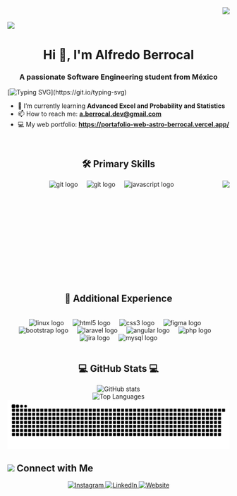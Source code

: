 <div align="right">
  <img src="https://github.com/7oSkaaa/7oSkaaa/blob/main/Images/Programming_Languages.gif?raw=true" width="35px">
</div>

![](https://komarev.com/ghpvc/?username=Berrocal0406&style=flat&color=blue)

<h1 align="center">Hi 👋, I'm Alfredo Berrocal</h1>
<h3 align="center">A passionate Software Engineering student from México</h3>

[![Typing SVG](https://readme-typing-svg.herokuapp.com?font=Roboto&weight=900&size=40&center=true&vCenter=true&width=900&height=110&duration=3000&color=B3B3B3&lines=Software+Engineering+Student;Agile+Collaborator;Problem+Solver;AI+Enthusiast;A+Good+Person+!)](https://git.io/typing-svg)


- 🌱 I’m currently learning **Advanced Excel and Probability and Statistics**
- 📫 How to reach me: **a.berrocal.dev@gmail.com**
- 💻 My web portfolio: **https://portafolio-web-astro-berrocal.vercel.app/**

<br clear="both">


<h2 align="center">🛠️ Primary Skills</h2>


<img align="right" height="225" src="https://i.pinimg.com/originals/a3/ce/53/a3ce53d80c7e1bb2c2ccb415cef9c8ad.gif" />

<div align="center">
  <img src="https://img.shields.io/badge/Python-3776AB?logo=python&logoColor=fff&style=for-the-badge" height="30" alt="git logo"  />
  <img width="12" />
  <img src="https://img.shields.io/badge/Git-F05032?logo=git&logoColor=white&style=for-the-badge" height="30" alt="git logo"  />
  <img width="12" />
  <img src="https://img.shields.io/badge/JavaScript-F7DF1E?logo=javascript&logoColor=black&style=for-the-badge" height="30" alt="javascript logo"  />
  <img width="12" />
</div>

<br clear="both">

<h2 align="center">🚀 Additional Experience</h2>
<br clear="both">

<div align="center">
  <img src="https://img.shields.io/badge/Linux-FCC624?style=for-the-badge&logo=linux&logoColor=black" height="30" alt="linux logo"  />
  <img width="12" />
  <img src="https://img.shields.io/badge/HTML5-E34F26?logo=html5&logoColor=white&style=for-the-badge" height="30" alt="html5 logo"  />
  <img width="12" />
  <img src="https://img.shields.io/badge/CSS3-1572B6?logo=css3&logoColor=white&style=for-the-badge" height="30" alt="css3 logo"  />
  <img width="12" />
  <img src="https://img.shields.io/badge/figma-%23F24E1E.svg?style=for-the-badge&logo=figma&logoColor=white" height="30" alt="figma logo"  />
  <img width="12" />
  <img src="https://img.shields.io/badge/bootstrap-%238511FA.svg?style=for-the-badge&logo=bootstrap&logoColor=white" height="30" alt="bootstrap logo"  />
  <img width="12" />
  <img src="https://img.shields.io/badge/laravel-%23FF2D20.svg?style=for-the-badge&logo=laravel&logoColor=white" height="30" alt="laravel logo"  />
  <img width="12" />
  <img src="https://img.shields.io/badge/Angular-%23DD0031.svg?style=for-the-badge&logo=angular&logoColor=white" height="30" alt="angular logo"  />
  <img width="12" />
  <img src="https://img.shields.io/badge/PHP-777BB4?logo=php&logoColor=black&style=for-the-badge" height="30" alt="php logo"  />
  <img width="12" />
  <img src="https://img.shields.io/badge/Jira-0052CC?logo=jira&logoColor=fff&style=for-the-badge" height="30" alt="jira logo"  />
  <img width="12" />
  <img src="https://img.shields.io/badge/MySQL-4479A1?logo=mysql&logoColor=white&style=for-the-badge" height="30" alt="mysql logo"  />
</div>

<br clear="both">

<h2 align="center">💻 GitHub Stats 💻</h2>

<div align="center">
  <img src="https://github-readme-stats.vercel.app/api?username=Berrocal0406&rank_icon=github&theme=dark" alt="GitHub stats">
  <br clear="both">
  <img src="https://github-readme-stats.vercel.app/api/top-langs/?username=Berrocal0406&layout=pie&theme=dark" alt="Top Languages">
  <br clear="both">
  <img src="https://raw.githubusercontent.com/Berrocal0406/Berrocal0406/main/dist/snake.svg" alt="Snake animation" />
</div>

## <img src="https://media.giphy.com/media/LnQjpWaON8nhr21vNW/giphy.gif" width='30'> <b>Connect with Me</b>

<div align="center">
  <a href="https://www.instagram.com/alfredobch.04/" target="_blank">
    <img src="https://img.shields.io/badge/Instagram-%23E4405F.svg?style=for-the-badge&logo=Instagram&logoColor=white" height="35" alt="Instagram">
  </a>
  <a href="https://www.linkedin.com/in/alfredo-berrocal-64079a308?lipi=urn%3Ali%3Apage%3Ad_flagship3_profile_view_base_contact_details%3B2vtJ0v3HQzimxashAjCOgg%3D%3D" target="_blank">
    <img src="https://img.shields.io/badge/linkedin-%230077B5.svg?style=for-the-badge&logo=linkedin&logoColor=white" height="35" alt="LinkedIn">
  </a>
  <a href="https://portafolio-web-astro-berrocal.vercel.app/" target="_blank">
    <img src="https://img.shields.io/badge/website-4183c4?style=for-the-badge&logo=About.me&logoColor=white" height="35" alt="Website">
  </a>
</div>
